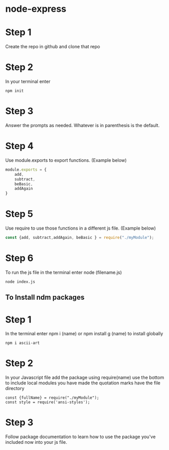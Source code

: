 # node-express

# Step 1
Create the repo in github and clone that repo
# Step 2
In your terminal enter 
```
npm init
```
# Step 3
Answer the prompts as needed. Whatever is in parenthesis is the default.

# Step 4
Use module.exports to export functions. (Example below)
```js
module.exports = {
    add, 
    subtract,
    beBasic,
    addAgain
}
```

# Step 5
Use require to use those functions in a different js file. (Example below)

```js 
const {add, subtract,addAgain, beBasic } = require("./myModule");
```

# Step 6
To run the js file in the terminal enter node (filename.js)
```
node index.js
```

## To Install ndm packages

# Step 1
In the terminal enter npm i (name) or npm install g (name) to install globally

```
npm i ascii-art
```

# Step 2
In your Javascript file add the package using require(name) use the bottom to include local modules you have made the quotation marks have the file directory

```
const {fullName} = require("./myModule");
const style = require('ansi-styles');
```

# Step 3
Follow package documentation to learn how to use the package you've included now into your js file.